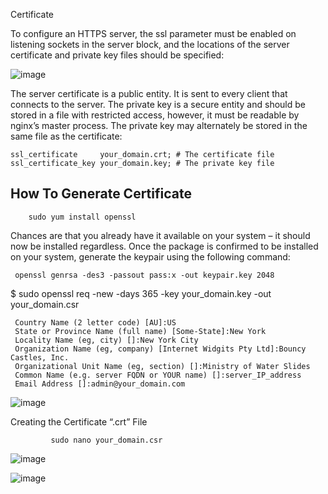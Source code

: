 
Certificate


 To configure an HTTPS server, the ssl parameter must be enabled on listening sockets in the server block, and the locations of the server certificate and private key files should be specified: 


![image](https://user-images.githubusercontent.com/46167070/117837677-ef451100-b279-11eb-9647-c913cdfc8080.png)




 The server certificate is a public entity. It is sent to every client that connects to the server. The private key is a secure entity and should be stored in a file with restricted access, however, it must be readable by nginx’s master process. The private key may alternately be stored in the same file as the certificate:

    ssl_certificate     your_domain.crt; # The certificate file
    ssl_certificate_key your_domain.key; # The private key file


## How To Generate Certificate


        sudo yum install openssl

Chances are that you already have it available on your system – it should now be installed regardless. Once the package is confirmed to be installed on your system, generate the keypair using the following command:


     openssl genrsa -des3 -passout pass:x -out keypair.key 2048
     
 

$ sudo openssl req -new -days 365 -key your_domain.key -out your_domain.csr

    
     
     
     Country Name (2 letter code) [AU]:US
     State or Province Name (full name) [Some-State]:New York
     Locality Name (eg, city) []:New York City
     Organization Name (eg, company) [Internet Widgits Pty Ltd]:Bouncy Castles, Inc.
     Organizational Unit Name (eg, section) []:Ministry of Water Slides
     Common Name (e.g. server FQDN or YOUR name) []:server_IP_address
     Email Address []:admin@your_domain.com
     
  

![image](https://user-images.githubusercontent.com/46167070/117841704-8bbce280-b27d-11eb-8aa1-d302fba0ff2c.png)


   
     
     
     
 Creating the Certificate “.crt” File   
             
             sudo nano your_domain.csr
    

![image](https://user-images.githubusercontent.com/46167070/117845993-51eddb00-b281-11eb-8dff-27e1fded5213.png)







![image](https://user-images.githubusercontent.com/46167070/117784053-6d39f580-b243-11eb-9667-8ecadbeb67a5.png)


